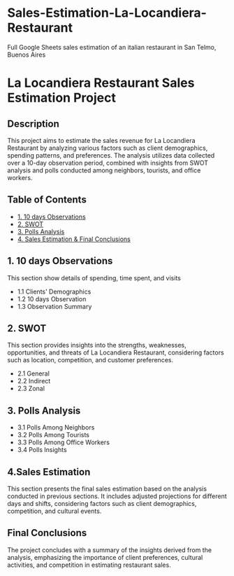 # Sales-Estimation-La-Locandiera-Restaurant
Full Google Sheets sales estimation of an italian restaurant in San Telmo, Buenos Aires


# La Locandiera Restaurant Sales Estimation Project

## Description
This project aims to estimate the sales revenue for La Locandiera Restaurant by analyzing various factors such as client demographics, spending patterns, and preferences. The analysis utilizes data collected over a 10-day observation period, combined with insights from SWOT analysis and polls conducted among neighbors, tourists, and office workers.

## Table of Contents
- [1. 10 days Observations](#10-days-Observations)
- [2. SWOT](#SWOT)
- [3. Polls Analysis](#Polls-Analysis)
- [4. Sales Estimation & Final Conclusions](#Sales-Estimation-&-Final-Conclusions])


## 1. 10 days Observations
This section show details of spending, time spent, and visits
- 1.1 Clients' Demographics
- 1.2 10 days Observation
- 1.3 Observation Summary


## 2. SWOT 
This section provides insights into the strengths, weaknesses, opportunities, and threats of La Locandiera Restaurant, considering factors such as location, competition, and customer preferences.
- 2.1 General
- 2.2 Indirect
- 2.3 Zonal

## 3. Polls Analysis
- 3.1 Polls Among Neighbors
- 3.2 Polls Among Tourists
- 3.3 Polls Among Office Workers
- 3.4 Polls Insights


## 4.Sales Estimation
This section presents the final sales estimation based on the analysis conducted in previous sections. It includes adjusted projections for different days and shifts, considering factors such as client demographics, competition, and cultural events.

## Final Conclusions
The project concludes with a summary of the insights derived from the analysis, emphasizing the importance of client preferences, cultural activities, and competition in estimating restaurant sales.
